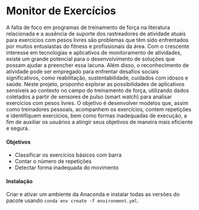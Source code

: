 # Monitor de Exercícios

A falta de foco em programas de treinamento de força na literatura relacionada e a ausência de suporte dos rastreadores de atividade atuais 
para exercícios com pesos livres são problemas que têm sido enfrentados por muitos entusiastas do fitness e profissionais da área. Com o crescente 
interesse em tecnologias e aplicativos de monitoramento de atividades, existe um grande potencial para o desenvolvimento de soluções que possam ajudar 
a preencher essa lacuna. Além disso, o reconhecimento de atividade pode ser empregado para enfrentar desafios sociais significativos, como reabilitação, 
sustentabilidade, cuidados com idosos e saúde. Neste projeto, proponho explorar as possibilidades de aplicativos sensíveis ao contexto no campo do 
treinamento de força, utilizando dados coletados a partir de sensores de pulso (smart watch) para analisar exercícios com pesos livres. O objetivo é 
desenvolver modelos que, assim como treinadores pessoais, acompanhem os exercícios, contem repetições e identifiquem exercícios, bem como formas 
inadequadas de execução, a fim de auxiliar os usuários a atingir seus objetivos de maneira mais eficiente e segura.

#### Objetivos
* Classificar os exercícios básicos com barra
* Contar o número de repetições
* Detectar forma inadequada do movimento


#### Instalação
Criar e ativar um ambiente da Anaconda e instalar todas as versões do pacote usando `conda env create -f environment.yml`.
